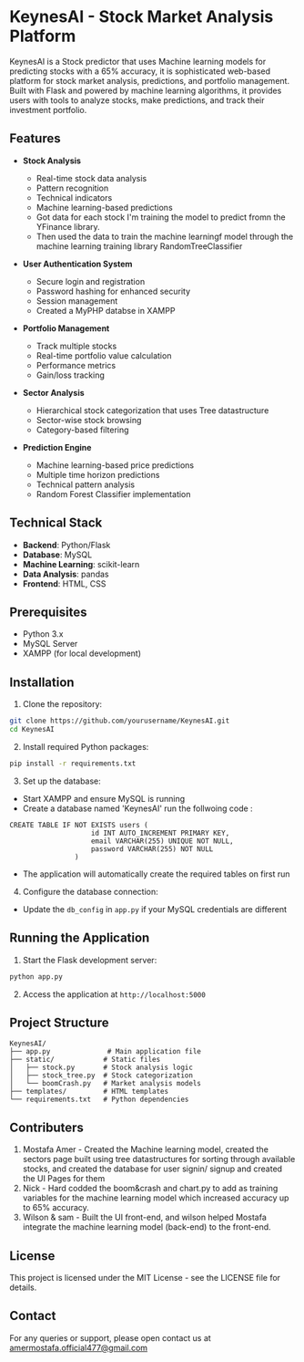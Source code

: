 # KeynesAI - Stock Market Analysis Platform

KeynesAI is a Stock predictor that uses Machine learning models for predicting stocks with a 65% accuracy, it is sophisticated web-based platform for stock market analysis, predictions, and portfolio management. Built with Flask and powered by machine learning algorithms, it provides users with tools to analyze stocks, make predictions, and track their investment portfolio.

## Features


- **Stock Analysis**
  - Real-time stock data analysis
  - Pattern recognition
  - Technical indicators
  - Machine learning-based predictions
  - Got data for each stock I'm training the model to predict fromn the YFinance library.
  - Then used the data to train the machine learningf model through the machine learning training library RandomTreeClassifier
  
- **User Authentication System**
  - Secure login and registration
  - Password hashing for enhanced security
  - Session management
  - Created a MyPHP databse in XAMPP


- **Portfolio Management**
  - Track multiple stocks
  - Real-time portfolio value calculation
  - Performance metrics
  - Gain/loss tracking

- **Sector Analysis**
  - Hierarchical stock categorization that uses Tree datastructure
  - Sector-wise stock browsing
  - Category-based filtering

- **Prediction Engine**
  - Machine learning-based price predictions
  - Multiple time horizon predictions
  - Technical pattern analysis
  - Random Forest Classifier implementation

## Technical Stack

- **Backend**: Python/Flask
- **Database**: MySQL
- **Machine Learning**: scikit-learn
- **Data Analysis**: pandas
- **Frontend**: HTML, CSS

## Prerequisites

- Python 3.x
- MySQL Server
- XAMPP (for local development)

## Installation

1. Clone the repository:
```bash
git clone https://github.com/yourusername/KeynesAI.git
cd KeynesAI
```

2. Install required Python packages:
```bash
pip install -r requirements.txt
```

3. Set up the database:
- Start XAMPP and ensure MySQL is running
- Create a database named 'KeynesAI' run the follwoing code :
```
CREATE TABLE IF NOT EXISTS users (
                    id INT AUTO_INCREMENT PRIMARY KEY,
                    email VARCHAR(255) UNIQUE NOT NULL,
                    password VARCHAR(255) NOT NULL
                )
```
  
- The application will automatically create the required tables on first run

4. Configure the database connection:
- Update the `db_config` in `app.py` if your MySQL credentials are different

## Running the Application

1. Start the Flask development server:
```bash
python app.py
```

2. Access the application at `http://localhost:5000`

## Project Structure

```
KeynesAI/
├── app.py              # Main application file
├── static/            # Static files
│   ├── stock.py       # Stock analysis logic
│   ├── stock_tree.py  # Stock categorization
│   └── boomCrash.py   # Market analysis models
├── templates/         # HTML templates
└── requirements.txt   # Python dependencies
```

## Contributers
1. Mostafa Amer - Created the Machine learning model, created the sectors page built using tree datastructures for sorting through available stocks, and created the database for user signin/ signup and created the UI Pages for them
2. Nick - Hard codded the boom&crash and chart.py to add as training variables for the machine learning model which increased accuracy up to 65% accuracy.
3. Wilson & sam - Built the UI front-end, and wilson helped Mostafa integrate the machine learning model (back-end) to the front-end.


## License

This project is licensed under the MIT License - see the LICENSE file for details.

## Contact

For any queries or support, please open contact us at amermostafa.official477@gmail.com
